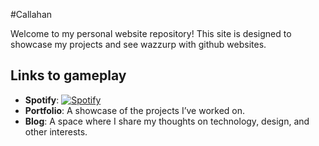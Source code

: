 #Callahan

Welcome to my personal website repository! This site is designed to showcase my projects and see wazzurp with github websites.

## Links to gameplay
- **Spotify**: [![Spotify](assets/icons/32px-Spotify_icon.svg.png)](https://open.spotify.com/user/2254or727cyembof3r6cief6a?si=0d77e50165b64071)
- **Portfolio**: A showcase of the projects I’ve worked on.
- **Blog**: A space where I share my thoughts on technology, design, and other interests.
